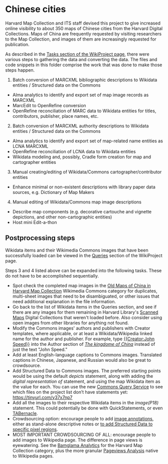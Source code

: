 # Chinese cities

Harvard Map Collection and ITS staff devised this project to give increased online visibility to about 350 maps of Chinese cities from the Harvard Digital Collections. Maps of China are frequently requested by visiting researchers to the Map Collection, and images of them are increasingly requested for publication.

As described in the [Tasks section of the WikiProject page](https://www.wikidata.org/wiki/Wikidata:WikiProject_Linked_Data_for_Production/Scanned_Maps_in_Wikimedia_Commons_and_Wikidata_Project#Tasks), there were various steps to gathering the data and converting the data. The files and code snippets in this folder comprise the work that was done to make those steps happen.

1. Batch conversion of MARCXML bibliographic descriptions to Wikidata entities / Structured data on the Commons
  * Alma analytics to identify and export set of map image records as MARCXML
  * MarcEdit to OpenRefine conversion
  * OpenRefine reconciliation of MARC data to Wikidata entities for titles, contributors, publisher, place names, etc.
2. Batch conversion of MARCXML authority descriptions to Wikidata entities / Structured data on the Commons
  * Alma analytics to identify and export set of map-related name entities as LCNA MARCXML
  * OpenRefine reconciliation of LCNA data to Wikidata entities
  * Wikidata modeling and, possibly, Cradle form creation for map and cartographer entities
3. Manual creating/editing of Wikidata/Commons cartographer/contributor entities
  * Enhance minimal or non-existent descriptions with library paper data sources, e.g. Dictionary of Map Makers
4. Manual editing of Wikidata/Commons map image descriptions
  * Describe map components (e.g. decorative cartouche and vignette depictions, and other non-cartographic entities)
  * Host mini Edit-a-thon

## Postprocessing steps

Wikidata items and their Wikimedia Commons images that have been successfully loaded can be viewed in the [Queries](https://www.wikidata.org/wiki/Wikidata%3AWikiProject_Linked_Data_for_Production%2FScanned_Maps_in_Wikimedia_Commons_and_Wikidata_Project#Queries) section of the WikiProject page.

Steps 3 and 4 listed above can be expanded into the following tasks. These do not have to be accomplished sequentially.

*	Spot check the completed map images in the [Old Maps of China in Harvard Map Collection](https://commons.wikimedia.org/wiki/Category:Old_maps_of_China_in_Harvard_Map_Collection) Wikimedia Commons category for duplicates, multi-sheet images that need to be disambiguated, or other issues that need additional explanation in the file information.
*	Go back to the list of Wikidata items in the Queries section, and see if there are any images for them remaining in Harvard Library's [Scanned Maps](https://curiosity.lib.harvard.edu/scanned-maps) Digital Collections that weren't loaded before. Also consider using open images from other libraries for anything not found.
*	Modify the Commons images' authors and publishers with Creator templates, where applicable, or at least a Wikidata/Wikipedia linked name for the author and publisher. For example, type [{{Creator:John Speed}}](https://commons.wikimedia.org/wiki/Creator:John_Speed) into the Author section of [_The kingdome of China_](https://commons.wikimedia.org/wiki/File:The_kingdome_of_China_1626_22088634.jpg) instead of just the text "John Speed."
*	Add at least English-language captions to Commons images. Translated captions in Chinese, Japanese, and Russian would also be great to crowdsource.
*	Add Structured Data to Commons images. The preferred starting points would be using the default _depicts_ statement, along with adding the _digital representation of_ statement, and using the map Wikidata item as the value for each. You can use the new [Commons Query Service](https://commons.wikimedia.org/wiki/Commons:SPARQL_query_service/queries/examples) to see which files on the project list don’t have statements yet: https://tinyurl.com/y37x7np7
*	Add all the images to their respective Wikidata items in the _image(P18)_ statement. This could potentially be done with QuickStatements, or even [TABernacle](https://tabernacle.toolforge.org/#/tab/sparql/SELECT%20%3Fitem%20WHERE%20%7B%0A%20%3Fitem%20wdt%3AP5008%20wd%3AQ99360079.%0A%20%7D/P31%3BLen%3BDen%3BAen).
*	Crowdsourcing option: encourage people to add [image annotations](https://commons.wikimedia.org/wiki/Help:Gadget-ImageAnnotator), either as stand-alone descriptive notes or [to add Structured Data to specific pixel regions](https://wd-image-positions.toolforge.org/).
* MOST IMPORTANT CROWDSOURCING OF ALL: encourage people to add images to Wikipedia page. The difference in page views is eyewatering. See the [Bamglama Analytics](https://glamtools.toolforge.org/baglama2/#gid=530&month=202008&giu=enwiki&server=en.wikipedia.org) for the Harvard Map Collection category, plus the more granular [Pageviews Analysis](https://pageviews.toolforge.org/?project=en.wikipedia.org&platform=all-access&agent=user&redirects=0&start=2020-08-01&end=2020-08-31&pages=Harz) native to Wikipedia pages.
